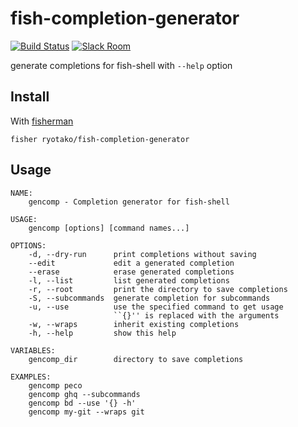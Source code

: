 # fish-completion-generator

[![Build Status][travis-badge]][travis-link]
[![Slack Room][slack-badge]][slack-link]

generate completions for fish-shell with `--help` option

## Install

With [fisherman]

```
fisher ryotako/fish-completion-generator
```

## Usage

```fish
NAME:
    gencomp - Completion generator for fish-shell

USAGE:
    gencomp [options] [command names...]

OPTIONS:
    -d, --dry-run      print completions without saving
    --edit             edit a generated completion
    --erase            erase generated completions
    -l, --list         list generated completions
    -r, --root         print the directory to save completions
    -S, --subcommands  generate completion for subcommands
    -u, --use          use the specified command to get usage
                       ``{}'' is replaced with the arguments
    -w, --wraps        inherit existing completions
    -h, --help         show this help

VARIABLES:
    gencomp_dir        directory to save completions

EXAMPLES:
    gencomp peco
    gencomp ghq --subcommands
    gencomp bd --use '{} -h'
    gencomp my-git --wraps git
```


[travis-link]: https://travis-ci.org/ryotako/fish-completion-generator
[travis-badge]: https://img.shields.io/travis/ryotako/fish-completion-generator.svg
[slack-link]: https://fisherman-wharf.herokuapp.com
[slack-badge]: https://fisherman-wharf.herokuapp.com/badge.svg
[fisherman]: https://github.com/fisherman/fisherman
